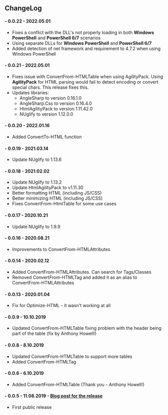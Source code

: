 ﻿## ChangeLog

#### - 0.0.22 - 2022.05.01
  - Fixes a conflict with the DLL's not properly loading in both **Windows PowerShell** and **PowerShell 6/7** scenarios
  - Using separate DLLs for **Windows PowerShell** and **PowerShell 6/7**
  - Added detection of net framework and requirement to 4.7.2 when using Windows PowerShell

#### - 0.0.21 - 2022.05.01
  - Fixes issue with ConvertFrom-HTMLTable when using AgilityPack. Using **AgilityPack** for HTML parsing would fail to detect encoding or convert special chars. This release fixes this.
  - Updates libraries:
    - AngleSharp to version 0.16.1.0
    - AngleSharp.Css to version 0.16.4.0
    - HtmlAgilityPack to version 1.11.42.0
    - NUglify to version 1.12.0.0

#### - 0.0.20 - 2022.01.16
  - Added ConvertTo-HTML function

#### - 0.0.19 - 2021.03.14
  - Update NUglify to 1.13.6
#### - 0.0.18 - 2021.02.02
  - Update NUglify to 1.13.2
  - Update HtmlAgilityPack to v1.11.30
  - Better formatting HTML (including JS/CSS)
  - Better minimizing HTML (including JS/CSS)
  - Fixes ConvertFrom-HtmlTable for some use cases
#### - 0.0.17 - 2020.10.21
  - Update NUglify to 1.9.9
#### - 0.0.16 - 2020.08.21
  - Improvements to ConvertFrom-HTMLAttributes
#### - 0.0.14 - 2020.02.12
  - Added ConvertFrom-HTMLAttributes. Can search for Tags/Classes
  - Removed ConvertFrom-HTMLTag and added it as an alias to ConvertFrom-HTMLAttributes
#### - 0.0.13 - 2020.01.04
  - Fix for Optimize-HTML - it wasn't working at all
#### - 0.0.9 - 10.10.2019
  - Updated ConvertFrom-HTMLTable fixing problem with the header being part of the table (fix by Anthony Howell!)
#### - 0.0.8 - 8.10.2019
  - Updated ConvertFrom-HTMLTable to support more tables
  - Added ConvertFrom-HTMLTag
#### - 0.0.6 - 6.10.2019
  - Added ConvertFrom-HTMLTable (Thank you - Anthony Howell!)
#### - 0.0.5 - 11.08.2019 - [Blog post for the release](https://evotec.xyz/formatting-and-minifying-resources-html-css-javascript-with-powershell/)
  - First public release
